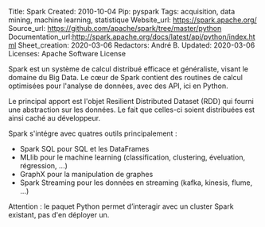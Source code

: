 Title: Spark
Created: 2010-10-04
Pip: pyspark
Tags: acquisition, data mining, machine learning, statistique
Website_url: https://spark.apache.org/
Source_url: https://github.com/apache/spark/tree/master/python
Documentation_url:http://spark.apache.org/docs/latest/api/python/index.html
Sheet_creation: 2020-03-06
Redactors: André B.
Updated: 2020-03-06
Licenses: Apache Software License


Spark est un système de calcul distribué efficace et généraliste, visant le domaine du Big Data. Le cœur de Spark contient des routines de calcul optimisées pour l'analyse de données, avec des API, ici en Python.

Le principal apport est l'objet Resilient Distributed Dataset (RDD) qui fourni une abstraction sur les données. Le fait que celles-ci soient distribuées est ainsi caché au développeur.

Spark s'intégre avec quatres outils principalement :

* Spark SQL pour SQL et les DataFrames
* MLlib pour le machine learning (classification, clustering, éveluation, régression, ...)
* GraphX pour la manipulation de graphes
* Spark Streaming pour les données en streaming (kafka, kinesis, flume, ...)


Attention : le paquet Python permet d’interagir avec un cluster Spark existant, pas d'en déployer un.

